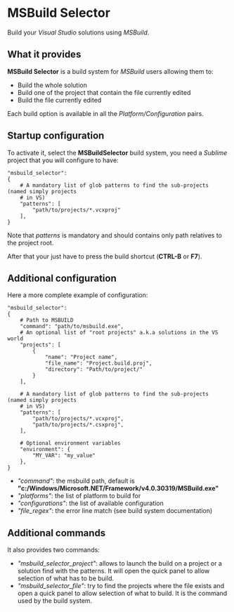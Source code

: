 # MSBuild Selector
Build your *Visual Studio* solutions using *MSBuild*.

## What it provides

**MSBuild Selector** is a build system for *MSBuild* users allowing them to:
* Build the whole solution
* Build one of the project that contain the file currently edited
* Build the file currently edited

Each build option is available in all the *Platform/Configuration* pairs.

## Startup configuration

To activate it, select the **MSBuildSelector** build system, you need a *Sublime* project that you will configure to have:

	"msbuild_selector":
	{
		# A mandatory list of glob patterns to find the sub-projects (named simply projects
		# in VS)
		"patterns":	[
			"path/to/projects/*.vcxproj"
		],
	}

Note that *patterns* is mandatory and should contains only path relatives to the project root.

After that your just have to press the build shortcut (**CTRL-B** or **F7**).

## Additional configuration

Here a more complete example of configuration:

	"msbuild_selector":
	{
		# Path to MSBUILD
		"command": "path/to/msbuild.exe",
		# An optional list of "root projects" a.k.a solutions in the VS world
		"projects": [
			{
				"name": "Project name",
				"file_name": "Project.build.proj",
				"directory": "Path/to/project/"
			}
		],

		# A mandatory list of glob patterns to find the sub-projects (named simply projects
		# in VS)
		"patterns":	[
			"path/to/projects/*.vcxproj",
			"path/to/projects/*.csxproj",
		],

		# Optional environment variables
		"environment": {
			"MY_VAR": "my_value"
		},
	}

* *"command"*: the msbuild path, default is **"c:/Windows/Microsoft.NET/Framework/v4.0.30319/MSBuild.exe"**
* *"platforms"*: the list of platform to build for
* *"configurations"*: the list of available configuration
* *"file_regex"*: the error line match (see build system documentation)

## Additional commands

It also provides two commands:
* *"msbuild_selector_project"*: allows to launch the build on a project or a solution find with the patterns. It will open the quick panel to allow selection of what has to be build.
* *"msbuild_selector_file"*: try to find the projects where the file exists and open a quick panel to allow selection of what to build. It is the command used by the build system.

